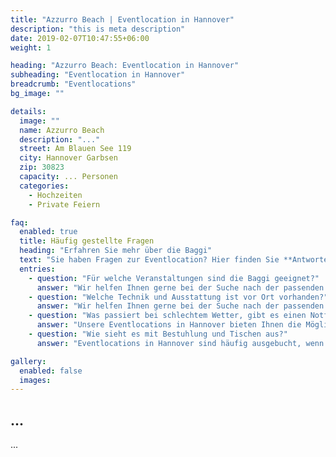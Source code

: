 ```yaml
---
title: "Azzurro Beach | Eventlocation in Hannover"
description: "this is meta description"
date: 2019-02-07T10:47:55+06:00
weight: 1

heading: "Azzurro Beach: Eventlocation in Hannover"
subheading: "Eventlocation in Hannover"
breadcrumb: "Eventlocations"
bg_image: ""

details:
  image: ""
  name: Azzurro Beach
  description: "..."
  street: Am Blauen See 119
  city: Hannover Garbsen
  zip: 30823
  capacity: ... Personen
  categories:
    - Hochzeiten
    - Private Feiern

faq:
  enabled: true
  title: Häufig gestellte Fragen
  heading: "Erfahren Sie mehr über die Baggi"
  text: "Sie haben Fragen zur Eventlocation? Hier finden Sie **Antworten auf häufig gestellte Fragen**. Zögern Sie nicht, uns bei weiteren Fragen zu kontaktieren."
  entries:
    - question: "Für welche Veranstaltungen sind die Baggi geeignet?"
      answer: "Wir helfen Ihnen gerne bei der Suche nach der passenden Eventlocation für Ihre Veranstaltung in Hannover. Egal ob Sie eine Hochzeit, ein Firmenevent oder eine private Feier planen, wir haben die passende Location für Sie."
    - question: "Welche Technik und Ausstattung ist vor Ort vorhanden?"
      answer: "Wir helfen Ihnen gerne bei der Suche nach der passenden Eventlocation für Ihre Veranstaltung in Hannover. Egal ob Sie eine Hochzeit, ein Firmenevent oder eine private Feier planen, wir haben die passende Location für Sie."
    - question: "Was passiert bei schlechtem Wetter, gibt es einen Notfallplan?"
      answer: "Unsere Eventlocations in Hannover bieten Ihnen die Möglichkeit, Ihre Veranstaltung individuell und passend zu gestalten. Wir beraten Sie gerne bei der Auswahl der passenden Location und unterstützen Sie bei der Umsetzung Ihrer Vorstellungen."
    - question: "Wie sieht es mit Bestuhlung und Tischen aus?"
      answer: "Eventlocations in Hannover sind häufig ausgebucht, wenn es sich um beliebte Veranstaltungsorte handelt oder wenn es sich um eine Veranstaltung in der Hochsaison handelt. Wir empfehlen Ihnen daher, frühzeitig eine Anfrage zu stellen, um die Verfügbarkeit zu prüfen."

gallery:
  enabled: false
  images:
---
```


## ...

...
